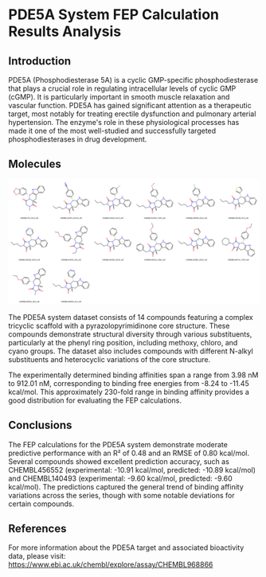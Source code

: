 # PDE5A System FEP Calculation Results Analysis

## Introduction

PDE5A (Phosphodiesterase 5A) is a cyclic GMP-specific phosphodiesterase that plays a crucial role in regulating intracellular levels of cyclic GMP (cGMP). It is particularly important in smooth muscle relaxation and vascular function. PDE5A has gained significant attention as a therapeutic target, most notably for treating erectile dysfunction and pulmonary arterial hypertension. The enzyme's role in these physiological processes has made it one of the most well-studied and successfully targeted phosphodiesterases in drug development.

## Molecules

![Molecular structures of representative compounds](mol_grid.png)

The PDE5A system dataset consists of 14 compounds featuring a complex tricyclic scaffold with a pyrazolopyrimidinone core structure. These compounds demonstrate structural diversity through various substituents, particularly at the phenyl ring position, including methoxy, chloro, and cyano groups. The dataset also includes compounds with different N-alkyl substituents and heterocyclic variations of the core structure.

The experimentally determined binding affinities span a range from 3.98 nM to 912.01 nM, corresponding to binding free energies from -8.24 to -11.45 kcal/mol. This approximately 230-fold range in binding affinity provides a good distribution for evaluating the FEP calculations.

## Conclusions

The FEP calculations for the PDE5A system demonstrate moderate predictive performance with an R² of 0.48 and an RMSE of 0.80 kcal/mol. Several compounds showed excellent prediction accuracy, such as CHEMBL456552 (experimental: -10.91 kcal/mol, predicted: -10.89 kcal/mol) and CHEMBL140493 (experimental: -9.60 kcal/mol, predicted: -9.60 kcal/mol). The predictions captured the general trend of binding affinity variations across the series, though with some notable deviations for certain compounds.

## References

For more information about the PDE5A target and associated bioactivity data, please visit:
https://www.ebi.ac.uk/chembl/explore/assay/CHEMBL968866 